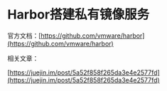 # Harbor搭建私有镜像服务

官方文档：[https://github.com/vmware/harbor](https://github.com/vmware/harbor)

相关文章：

[https://juejin.im/post/5a52f858f265da3e4e2577fd](https://juejin.im/post/5a52f858f265da3e4e2577fd)

